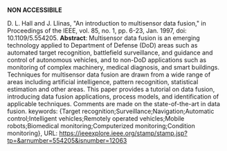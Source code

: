 
**NON ACCESSIBILE**

D. L. Hall and J. Llinas, "An introduction to multisensor data fusion," in Proceedings of the IEEE, vol. 85, no. 1, pp. 6-23, Jan. 1997, doi: 10.1109/5.554205. 
**Abstract**: Multisensor data fusion is an emerging technology applied to Department of Defense (DoD) areas such as automated target recognition, battlefield surveillance, and guidance and control of autonomous vehicles, and to non-DoD applications such as monitoring of complex machinery, medical diagnosis, and smart buildings. Techniques for multisensor data fusion are drawn from a wide range of areas including artificial intelligence, pattern recognition, statistical estimation and other areas. This paper provides a tutorial on data fusion, introducing data fusion applications, process models, and identification of applicable techniques. Comments are made on the state-of-the-art in data fusion. 
keywords: {Target recognition;Surveillance;Navigation;Automatic control;Intelligent vehicles;Remotely operated vehicles;Mobile robots;Biomedical monitoring;Computerized monitoring;Condition monitoring},
URL: https://ieeexplore.ieee.org/stamp/stamp.jsp?tp=&arnumber=554205&isnumber=12063

